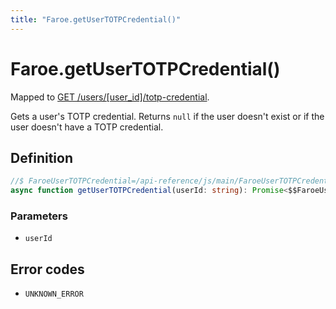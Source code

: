 ```yaml
---
title: "Faroe.getUserTOTPCredential()"
---
```


# Faroe.getUserTOTPCredential()

Mapped to [GET /users/\[user_id\]/totp-credential](/api-reference/rest/endpoints/get_users_userid_totp-credential).

Gets a user's TOTP credential. Returns `null` if the user doesn't exist or if the user doesn't have a TOTP credential.

## Definition

```ts
//$ FaroeUserTOTPCredential=/api-reference/js/main/FaroeUserTOTPCredential
async function getUserTOTPCredential(userId: string): Promise<$$FaroeUserTOTPCredential | null>
```

### Parameters

- `userId`

## Error codes

- `UNKNOWN_ERROR`
